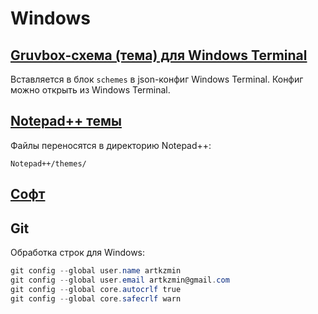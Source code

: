 # Windows

## [Gruvbox-схема (тема) для Windows Terminal](notepad-plus-plus-themes)
Вставляется в блок `schemes` в json-конфиг Windows Terminal. Конфиг можно открыть из Windows Terminal.

## [Notepad++ темы](windows-terminal-gruvbox-scheme.json)
Файлы переносятся в директорию Notepad++:
```
Notepad++/themes/
```

## [Софт](https://disk.yandex.ru/d/Bd3t-trwgKepxw)

## Git
Обработка строк для Windows:
```ps1
git config --global user.name artkzmin
git config --global user.email artkzmin@gmail.com
git config --global core.autocrlf true
git config --global core.safecrlf warn
```